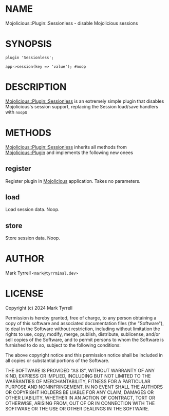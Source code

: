 # NAME

Mojolicious::Plugin::Sessionless - disable Mojolicious sessions

# SYNOPSIS

    plugin 'Sessionless';

    app->session(key => 'value'); #noop

# DESCRIPTION

[Mojolicious::Plugin::Sessionless](https://metacpan.org/pod/Mojolicious%3A%3APlugin%3A%3ASessionless) is an extremely simple plugin that disables
Mojolicious's session support, replacing the Session load/save handlers with
`noop`s

# METHODS

[Mojolicious::Plugin::Sessionless](https://metacpan.org/pod/Mojolicious%3A%3APlugin%3A%3ASessionless) inherits all methods from [Mojolicious::Plugin](https://metacpan.org/pod/Mojolicious%3A%3APlugin)
and implements the following new onees

## register

Register plugin in [Mojolicious](https://metacpan.org/pod/Mojolicious) application. Takes no parameters.

## load

Load session data. Noop.

## store

Store session data. Noop.

# AUTHOR

Mark Tyrrell `<mark@tyrrminal.dev>`

# LICENSE

Copyright (c) 2024 Mark Tyrrell

Permission is hereby granted, free of charge, to any person obtaining a copy
of this software and associated documentation files (the "Software"), to deal
in the Software without restriction, including without limitation the rights
to use, copy, modify, merge, publish, distribute, sublicense, and/or sell
copies of the Software, and to permit persons to whom the Software is
furnished to do so, subject to the following conditions:

The above copyright notice and this permission notice shall be included in all
copies or substantial portions of the Software.

THE SOFTWARE IS PROVIDED "AS IS", WITHOUT WARRANTY OF ANY KIND, EXPRESS OR
IMPLIED, INCLUDING BUT NOT LIMITED TO THE WARRANTIES OF MERCHANTABILITY,
FITNESS FOR A PARTICULAR PURPOSE AND NONINFRINGEMENT. IN NO EVENT SHALL THE
AUTHORS OR COPYRIGHT HOLDERS BE LIABLE FOR ANY CLAIM, DAMAGES OR OTHER
LIABILITY, WHETHER IN AN ACTION OF CONTRACT, TORT OR OTHERWISE, ARISING FROM,
OUT OF OR IN CONNECTION WITH THE SOFTWARE OR THE USE OR OTHER DEALINGS IN THE
SOFTWARE.
